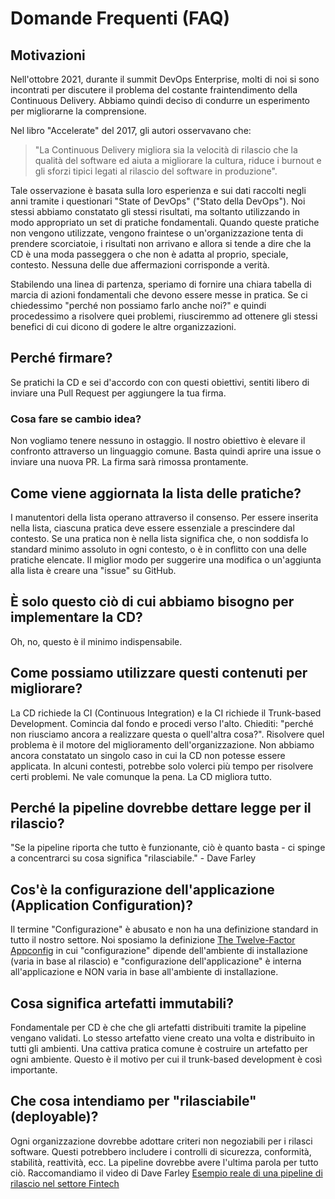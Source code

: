 # Domande Frequenti (FAQ)

## Motivazioni

Nell'ottobre 2021, durante il summit DevOps Enterprise, molti di noi si sono incontrati per discutere il problema del costante fraintendimento della Continuous Delivery. Abbiamo quindi deciso di condurre un esperimento per migliorarne la comprensione.

Nel libro "Accelerate" del 2017, gli autori osservavano che:
> "La Continuous Delivery migliora sia la velocità di rilascio che la qualità del software ed aiuta a migliorare la cultura, riduce i burnout e gli sforzi tipici legati al rilascio del software in produzione".

Tale osservazione è basata sulla loro esperienza e sui dati raccolti negli anni tramite i questionari "State of DevOps" ("Stato della DevOps").
Noi stessi abbiamo constatato gli stessi risultati, ma soltanto utilizzando in modo appropriato un set di pratiche fondamentali.
Quando queste pratiche non vengono utilizzate, vengono fraintese o un'organizzazione tenta di prendere scorciatoie,
i risultati non arrivano e allora si tende a dire che la CD è una moda passeggera o che non è adatta al proprio, speciale, contesto.
Nessuna delle due affermazioni corrisponde a verità.

Stabilendo una linea di partenza, speriamo di fornire una chiara tabella di marcia di azioni fondamentali che devono essere messe in pratica. Se ci chiedessimo "perché non possiamo farlo anche noi?" e quindi procedessimo a risolvere quei problemi, riusciremmo ad ottenere gli stessi benefici di cui dicono di godere le altre organizzazioni.

## Perché firmare?

Se pratichi la CD e sei d'accordo con con questi obiettivi, sentiti libero di inviare una Pull Request per aggiungere la tua firma.

### Cosa fare se cambio idea?

Non vogliamo tenere nessuno in ostaggio. Il nostro obiettivo è elevare il confronto attraverso un linguaggio comune.
Basta quindi aprire una issue o inviare una nuova PR. La firma sarà rimossa prontamente.

## Come viene aggiornata la lista delle pratiche?

I manutentori della lista operano attraverso il consenso. Per essere inserita nella lista, ciascuna pratica deve essere essenziale a prescindere dal contesto. Se una pratica non è nella lista significa che, o non soddisfa lo standard minimo assoluto in ogni contesto, o è in conflitto con una delle pratiche elencate.
Il miglior modo per suggerire una modifica o un'aggiunta alla lista è creare una "issue" su GitHub.

## È solo questo ciò di cui abbiamo bisogno per implementare la CD?

Oh, no, questo è il minimo indispensabile.

## Come possiamo utilizzare questi contenuti per migliorare?

La CD richiede la CI (Continuous Integration) e la CI richiede il Trunk-based Development. Comincia dal fondo e procedi verso l'alto. Chiediti: "perché non riusciamo ancora a realizzare questa o quell'altra cosa?". Risolvere quel problema è il motore del miglioramento dell'organizzazione. Non abbiamo ancora constatato un singolo caso in cui la CD non potesse essere applicata. In alcuni contesti, potrebbe solo volerci più tempo per risolvere certi problemi. Ne vale comunque la pena. La CD migliora tutto.

## Perché la pipeline dovrebbe dettare legge per il rilascio?

"Se la pipeline riporta che tutto è funzionante, ciò è quanto basta - ci spinge a concentrarci su cosa significa "rilasciabile." -
Dave Farley

## Cos'è la configurazione dell'applicazione (Application Configuration)?

Il termine "Configurazione" è abusato e non ha una definizione standard in tutto il nostro settore. Noi sposiamo la definizione
[The Twelve-Factor Appconfig](https://12factor.net/config) in cui "configurazione" dipende dell'ambiente di installazione (varia in base al rilascio) e "configurazione dell'applicazione" è interna all'applicazione e NON varia in base all'ambiente di installazione.

## Cosa significa artefatti immutabili?

Fondamentale per CD è che che gli artefatti distribuiti tramite la pipeline vengano validati. Lo stesso artefatto viene creato una volta e distribuito in tutti gli ambienti. Una cattiva pratica comune è costruire un artefatto per ogni ambiente. Questo è il motivo per cui il trunk-based development è così importante.

## Che cosa intendiamo per "rilasciabile" (deployable)?

Ogni organizzazione dovrebbe adottare criteri non negoziabili per i rilasci software. Questi potrebbero includere i controlli di sicurezza, conformità, stabilità, reattività, ecc. La pipeline dovrebbe avere l'ultima parola per tutto ciò. 
Raccomandiamo il video di Dave Farley [Esempio reale di una pipeline di rilascio nel settore Fintech](https://www.youtube.com/watch?v=bHKHdp4H-8w)

